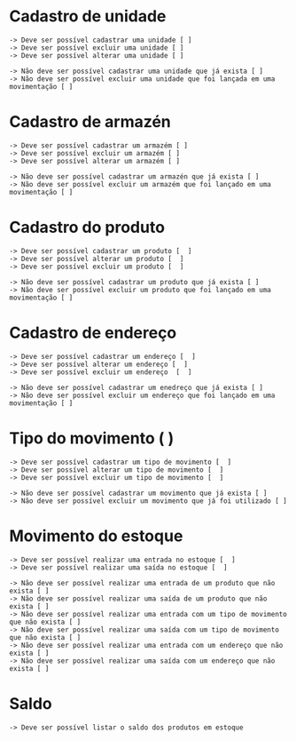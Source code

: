 # Cadastro de unidade
    -> Deve ser possível cadastrar uma unidade [ ]
    -> Deve ser possível excluir uma unidade [ ]
    -> Deve ser possível alterar uma unidade [ ]

    -> Não deve ser possível cadastrar uma unidade que já exista [ ]
    -> Não deve ser possível excluir uma unidade que foi lançada em uma movimentação [ ]

# Cadastro de armazén
    -> Deve ser possível cadastrar um armazém [ ]
    -> Deve ser possível excluir um armazém [ ]
    -> Deve ser possível alterar um armazém [ ]

    -> Não deve ser possível cadastrar um armazén que já exista [ ]
    -> Não deve ser possível excluir um armazém que foi lançado em uma movimentação [ ]

# Cadastro do produto
    -> Deve ser possível cadastrar um produto [  ]
    -> Deve ser possível alterar um produto [  ]
    -> Deve ser possível excluir um produto [  ]

    -> Não deve ser possível cadastrar um produto que já exista [ ]
    -> Não deve ser possível excluir um produto que foi lançado em uma movimentação [ ]

# Cadastro de endereço 
    -> Deve ser possível cadastrar um endereço [  ]
    -> Deve ser possível alterar um endereço [  ]
    -> Deve ser possível excluir um endereço  [  ]

    -> Não deve ser possível cadastrar um enedreço que já exista [ ]
    -> Não deve ser possível excluir um endereço que foi lançado em uma movimentação [ ]

# Tipo do movimento ( )
    -> Deve ser possível cadastrar um tipo de movimento [  ]
    -> Deve ser possível alterar um tipo de movimento [  ]
    -> Deve ser possível excluir um tipo de movimento [  ]

    -> Não deve ser possível cadastrar um movimento que já exista [ ]
    -> Não deve ser possível excluir um movimento que já foi utilizado [ ]

# Movimento do estoque
    -> Deve ser possível realizar uma entrada no estoque [  ]
    -> Deve ser possível realizar uma saída no estoque [  ]

    -> Não deve ser possível realizar uma entrada de um produto que não exista [ ]
    -> Não deve ser possível realizar uma saída de um produto que não exista [ ]
    -> Não deve ser possível realizar uma entrada com um tipo de movimento que não exista [ ]
    -> Não deve ser possível realizar uma saída com um tipo de movimento  que não exista [ ]
    -> Não deve ser possível realizar uma entrada com um endereço que não exista [ ]
    -> Não deve ser possível realizar uma saída com um endereço que não exista [ ]

# Saldo
    -> Deve ser possível listar o saldo dos produtos em estoque



   

